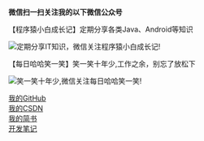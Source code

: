 ﻿<br>	<br>	**微信扫一扫关注我的以下微信公众号**	

【程序猿小白成长记】定期分享各类Java、Android等知识	<br>	

![定期分享IT知识，微信关注程序猿小白成长记!](http://upload-images.jianshu.io/upload_images/2704327-e924e49e1e0c8711.jpg?imageMogr2/auto-orient/strip%7CimageView2/2/w/1240)

【每日哈哈笑一笑】笑一笑十年少,工作之余，别忘了放松下	<br>

![笑一笑十年少,微信关注每日哈哈笑一笑!](http://upload-images.jianshu.io/upload_images/2704327-dcf405f342d216da.jpg?imageMogr2/auto-orient/strip%7CimageView2/2/w/1240)


[我的GitHub](https://github.com/chenshouyin?tab=repositories)	     
[我的CSDN](http://blog.csdn.net/e_inch_photo)			
[我的简书](http://www.jianshu.com/u/303ec9abdc08)		
[开发笔记](https://github.com/chenshouyin/DevNote)